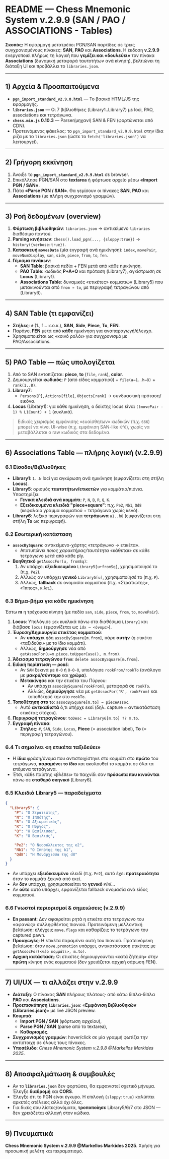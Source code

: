 # README — Chess Mnemonic System v.2.9.9 (SAN / PAO / ASSOCIATIONS - Tables)

**Σκοπός:** Η εφαρμογή μετατρέπει PGN/SAN παρτίδες σε τρεις συγχρονισμένους πίνακες: **SAN**, **PAO** και **Associations**. Η έκδοση **v.2.9.9** ενεργοποιεί πλήρως τη λογική που **γεμίζει και «δουλεύει»** τον πίνακα **Associations** (δυναμική μεταφορά ταυτοτήτων ανά κίνηση), βελτιώνει τη διάταξη UI και προβάλλει το `libraries.json`.

---

## 1) Αρχεία & Προαπαιτούμενα
- **`pgn_import_standard_v2.9.8.html`** — Το βασικό HTML/JS της εφαρμογής.
- **`libraries.json`** — Οι 7 βιβλιοθήκες (Library1..Library7) με loci, PAO, associations και τετράγωνα.
- **`chess.min.js` 0.10.3** — Parser/μηχανή SAN & FEN (φορτώνεται από CDN).
- Προτεινόμενος φάκελος: το `pgn_import_standard_v2.9.9.html` στην ίδια ρίζα με το `libraries.json` (ώστε το `fetch('libraries.json')` να λειτουργεί).

---

## 2) Γρήγορη εκκίνηση
1. Άνοιξε το **`pgn_import_standard_v2.9.9.html`** σε browser.
2. Επικόλλησε PGN/SAN στο **textarea** ή φόρτωσε αρχείο μέσω **«Import PGN / SAN»**.
3. Πάτα **«Parse PGN / SAN»**. Θα γεμίσουν οι πίνακες **SAN**, **PAO** και **Associations** (με πλήρη συγχρονισμό γραμμών).

---

## 3) Ροή δεδομένων (overview)
1. **Φόρτωση βιβλιοθηκών**: `libraries.json` → αντικείμενο `libraries` διαθέσιμο παντού.
2. **Parsing κινήσεων**: `Chess().load_pgn(..., {sloppy:true})` → `history({verbose:true})`.
3. **Κατασκευή `movesData`** (μία εγγραφή ανά ημικίνηση): `index`, `movePair`, `moveNumDisplay`, `san`, `side`, `piece`, `from`, `to`, `fen`.
4. **Γέμισμα πινάκων**: 
   - **SAN Table**: βασικά πεδία + FEN μετά από κάθε ημικίνηση.
   - **PAO Table**: κωδικός **P+A+O** και πρόταση (Library7), αγκίστρωση σε **Locus** (Library1).
   - **Associations Table**: δυναμικές «ετικέτες» κομματιών (Library5) που μετακινούνται από `from → to`, με περιγραφή τετραγώνου από (Library6).

---

## 4) SAN Table (τι εμφανίζει)
- **Στήλες**: `#` (1., 1... κ.ο.κ.), **SAN**, **Side**, **Piece**, **To**, **FEN**.
- Παράγει **FEN** μετά από **κάθε** ημικίνηση για αναπαραγωγή/έλεγχο.
- Χρησιμοποιείται ως «κοινό ρολόι» για συγχρονισμό με PAO/Associations.

---

## 5) PAO Table — πώς υπολογίζεται
1. Από το SAN εντοπίζεται: **piece**, **to** (`file`, `rank`), **color**.
2. Δημιουργείται **κωδικός**: `P` (από είδος κομματιού) + `file(a→1..h→8)` + `rank(1..8)`.
3. **Library7**:
   - `Persons[P]`, `Actions[file]`, `Objects[rank]` → συνδυαστική πρόταση/εικόνα.
4. **Locus** (Library1): για κάθε ημικίνηση, ο δείκτης locus είναι `((movePair - 1) % L1Count) + 1` (κυκλικά).

> Ειδικός χειρισμός εμφάνισης «ευαίσθητων» κωδικών (π.χ. `666`) μπορεί να γίνει UI-wise (π.χ. εμφάνιση SAN-like `Kf6`), χωρίς να μεταβάλλεται ο raw κωδικός στα δεδομένα.

---

## 6) Associations Table — πλήρης λογική (v.2.9.9)

### 6.1 Είσοδοι/Βιβλιοθήκες
- **Library1**: `1..N` loci για αγκύρωση ανά ημικίνηση (εμφανίζεται στη στήλη **Locus**).
- **Library5**: ορισμός **ταυτοτήτων/ετικετών** για κομμάτια/πιόνια. Υποστηρίζει:
  - **Γενικά κλειδιά ανά κομμάτι**: `P`, `N`, `B`, `R`, `Q`, `K`.
  - **Εξειδικευμένα κλειδιά "piece+square"**: π.χ. `Pe2`, `Nb1`, `Qd8` (κεφαλαίο γράμμα κομματιού + τετράγωνο χωρίς κενό).
- **Library6**: λεξικό περιγραφών για **τετράγωνα** `a1..h8` (εμφανίζεται στη στήλη **To** ως περιγραφή).

### 6.2 Εσωτερική κατάσταση
- **`assocBySquare`**: αντικείμενο-χάρτης «τετράγωνο → ετικέτα». 
  - Αποτυπώνει *ποιος χαρακτήρας/ταυτότητα* «κάθεται» σε κάθε τετράγωνο *μετά* από κάθε ply.
- **Βοηθητικό** `getAssocFor(u, fromSq)`:
  1. Αν υπάρχει **εξειδικευμένο** `Library5[u+fromSq]`, χρησιμοποίησέ το (π.χ. `Pe2`).
  2. Αλλιώς αν υπάρχει **γενικό** `Library5[u]`, χρησιμοποίησέ το (π.χ. `P`).
  3. Αλλιώς, **fallback** σε ονομασία κομματιού (π.χ. «Στρατιώτης», «Ίππος», κ.λπ.).

### 6.3 Βήμα-βήμα για κάθε ημικίνηση
Έστω **m** η τρέχουσα κίνηση (με πεδία `san`, `side`, `piece`, `from`, `to`, `movePair`).

1. **Locus**: Υπολόγισε `idx` κυκλικά πάνω στα διαθέσιμα `Library1` και διάβασε `locus` (εμφανίζεται ως `idx — <όνομα>`).
2. **Έυρεση/Δημιουργία ετικέτας κομματιού**:
   - Αν **υπάρχει** ήδη `assocBySquare[m.from]`, πάρε **αυτήν** (η ετικέτα «ταξιδεύει» με το ίδιο κομμάτι).
   - Αλλιώς, **δημιούργησε** νέα από `getAssocFor(u=m.piece.toUpperCase(), m.from)`.
3. **Άδειασμα τετραγώνου `from`**: `delete assocBySquare[m.from]`.
4. **Ειδική περίπτωση — ροκέ**:
   - Αν `SAN` ξεκινά με `O-O` ή `O-O-O`, υπολόγισε `rookFrom/rookTo` (ανάλογα με **μακρύ/σύντομο** και **χρώμα**).
   - **Μετακίνησε** και την ετικέτα του Πύργου: 
     - Αν υπάρχει `assocBySquare[rookFrom]`, μεταφορά σε `rookTo`.
     - Αλλιώς, **δημιούργησε** νέα με `getAssocFor('R', rookFrom)` και τοποθέτησέ την στο `rookTo`.
5. **Τοποθέτηση στο `to`**: `assocBySquare[m.to] = pieceAssoc`.
   - Αυτό **αντικαθιστά** ό,τι υπήρχε εκεί (δηλ. capture = αντικατάσταση ετικέτας στόχου).
6. **Περιγραφή τετραγώνου**: `toDesc = Library6[m.to] ?? m.to`.
7. **Εγγραφή πίνακα**: 
   - **Στήλες**: `#`, `SAN`, `Side`, `Locus`, **Piece** (= association label), **To** (= περιγραφή τετραγώνου).

### 6.4 Τι σημαίνει «η ετικέτα ταξιδεύει»
- Η **ίδια** φράση/όνομα που αντιστοιχίστηκε στο κομμάτι στο **πρώτο** του τετράγωνο, **παραμένει το ίδιο** και ακολουθεί το κομμάτι σε όλα τα επόμενα τετράγωνα.
- Έτσι, κάθε παίκτης «βλέπει» το παιχνίδι σαν **πρόσωπα που κινούνται** πάνω σε **σταθερό σκηνικό** (Library6).

### 6.5 Κλειδιά Library5 — παραδείγματα
```json
{
  "Library5": {
    "P": "Ο Στρατιώτης",
    "N": "Ο Ιππότης",
    "B": "Ο Αξιωματικός",
    "R": "Ο Πύργος",
    "Q": "Η Βασίλισσα",
    "K": "Ο Βασιλιάς",

    "Pe2": "Ο Νεοσύλλεκτος της e2",
    "Nb1": "Ο Ιππότης της b1",
    "Qd8": "Η Μονάρχισσα της d8"
  }
}
```
- Αν υπάρχει **εξειδικευμένο** κλειδί (π.χ. `Pe2`), αυτό έχει **προτεραιότητα** όταν το κομμάτι ξεκινά από εκεί.
- Αν **δεν** υπάρχει, χρησιμοποιείται το **γενικό** `P`/`N`/…
- Αν **ούτε** αυτό υπάρχει, εμφανίζεται fallback ονομασία ανά είδος κομματιού.

### 6.6 Γνωστοί περιορισμοί & σημειώσεις (v.2.9.9)
- **En passant**: Δεν αφαιρείται ρητά η ετικέτα στο τετράγωνο του «αφανώς» συλληφθέντος πιονιού. Προτεινόμενη μελλοντική βελτίωση: ελέγχεις `move.flags` και καθαρίζεις το τετράγωνο του captured pawn.
- **Προαγωγές**: Η ετικέτα παραμένει αυτή του πιονιού. Προτεινόμενη βελτίωση: όταν `move.promotion` υπάρχει, αντικατάσταση ετικέτας με `getAssocFor(<νέο κομμάτι>, m.to)`.
- **Αρχική κατάσταση**: Οι ετικέτες δημιουργούνται «κατά ζήτηση» στην **πρώτη** κίνηση ενός κομματιού (δεν χρειάζεται αρχική σάρωση FEN).

---

## 7) UI/UX — τι αλλάζει στην v.2.9.9
- **Διάταξη**: Ο πίνακας **SAN** πλήρους πλάτους· από κάτω δίπλα-δίπλα **PAO** και **Associations**.
- **Προεπισκόπηση `libraries.json`**: «**Εμφάνιση Βιβλιοθηκών (Llibraries.json)**» με live JSON preview.
- **Κουμπιά**: 
  - **Import PGN / SAN** (φόρτωση αρχείου),
  - **Parse PGN / SAN** (parse από το textarea),
  - **Καθαρισμός**.
- **Συγχρονισμός γραμμών**: hover/click σε μία γραμμή φωτίζει την αντίστοιχη σε όλους τους πίνακες.
- **Υποσέλιδο**: *Chess Mnemonic System v.2.9.8 @Markellos Markides 2025*.

---

## 8) Αποσφαλμάτωση & συμβουλές
- Αν το **`libraries.json`** δεν φορτώσει, θα εμφανιστεί σχετικό μήνυμα. Έλεγξε **διαδρομή** και **CORS**.
- Έλεγξε ότι το PGN είναι έγκυρο. Η επιλογή `{sloppy:true}` καλύπτει αρκετές ατέλειες αλλά όχι όλες.
- Για δικές σου λίστες/ονόματα, **τροποποίησε** Library5/6/7 στο JSON — δεν χρειάζεται αλλαγή στον κώδικα.

---

## 9) Πνευματικά
**Chess Mnemonic System v.2.9.9 @Markellos Markides 2025**. Χρήση για προσωπική μελέτη και πειραματισμό.
